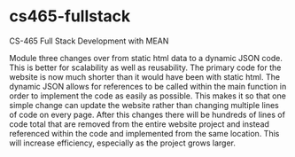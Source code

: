 # cs465-fullstack
CS-465 Full Stack Development with MEAN

Module three changes over from static html data to a dynamic JSON code. This is better for scalability as well as reusability. The primary code for the website is now much shorter than it would have been with static html. The dynamic JSON allows for references to be called within the main function in order to implement the code as easily as possible. This makes it so that one simple change can update the website rather than changing multiple lines of code on every page. After this changes there will be hundreds of lines of code total that are removed from the entire website project and instead referenced within the code and implemented from the same location. This will increase efficiency, especially as the project grows larger.

